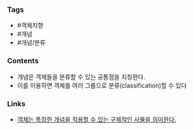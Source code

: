 ### Tags 
- #객체지향
- #개념
- #개념/분류

### Contents 

- 개념은 객체들을 분류할 수 있는 공통점을 지칭한다. 
- 이를 이용하면 객체를 여러 그룹으로 분류(classification)할 수 있다


### Links
- [객체는 특정한 개념을 적용할 수 있는 구체적인 사물을 의미한다.](202203250122%20객체는-특정한-개념을-적용할-수-있는-구체적인-사물을-의미한다-.md)



